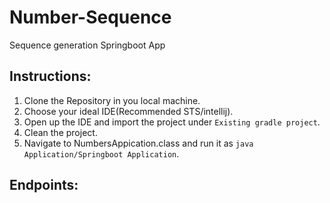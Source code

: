 # Number-Sequence
Sequence generation Springboot App

## Instructions:
1. Clone the Repository in you local machine.
2. Choose your ideal IDE(Recommended STS/intellij).
3. Open up the IDE and import the project under `Existing gradle project`.
4. Clean the project.
5. Navigate to NumbersAppication.class and run it as `java Application/Springboot Application`.

## Endpoints:

